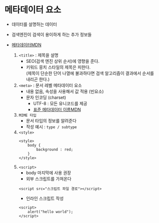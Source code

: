 # 메타데이터 요소
- 데이터를 설명하는 데이터
- 검색엔진이 검색이 용이하게 하는 추가 정보들
- [메타데이터MDN](https://developer.mozilla.org/ko/docs/Web/HTML/Element/meta)

    1. `<title>` : 제목을 설명
        - SEO(검색 엔진 상위 순서)에 영향을 준다.
        - 키워드 뭉치 스타일의 제목은 피한다.<br>
        (제목이 단순한 단어 나열에 불과하다면 검색 알고리즘이 결과에서 순서를 내리곤 한다.)
    2. `<meta>` : 문서 레벨 메타데이터 요소
        - 내용 없음, 속성을 사용해서 값 적용 (빈요소)
        - 문자 인코딩 (charset)
            - UTF-8 : 모든 유니코드를 제공
            - [표준 메타데이터 이름MDN](https://developer.mozilla.org/ko/docs/Web/HTML/Element/meta/name)
    1. `MIME 타입`
        - 문서 타입의 정보를 알려준다
        - 작성 예시 : `type / subtype`
    1. `<style>`
        ```
        <style>
            body {
                background : red;
            }
        </style>
        ```
    1. `<script>`
        - body 마지막에 사용 권장
        - 외부 스크립트를 가져온다
        ```
        <script src="스크립트 파일 경로"></script>
        ```
        - 인라인 스크립트 작성
        ```
        <script>
            alert("hello world");
        </script>
        ```


